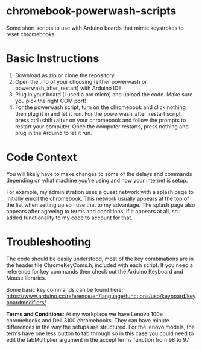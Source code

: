 # chromebook-powerwash-scripts
Some short scripts to use with Arduino boards that mimic keystrokes to reset chromebooks


# Basic Instructions
1. Download as zip or clone the repository
2. Open the .ino of your choosing (either powerwash or powerwash_after_restart) with Arduino IDE
3. Plug in your board (I used a pro micro) and upload the code. Make sure you pick the right COM port!
4. For the powerwash script, turn on the chromebook and click nothing then plug it in and let it run. For the powerwash_after_restart script, press ctrl+shift+alt+r on your chromebook and follow the prompts to restart your computer. Once the computer restarts, press nothing and plug in the Arduino to let it run.

# Code Context
You will likely have to make changes to some of the delays and commands depending on what machine you're using and how your internet is setup.

For example, my administration uses a guest network with a splash page to initially enroll the chromebook. This network usually appears at the top of the list when setting up so I use that to my advantage. The splash page also appears after agreeing to terms and conditions, if it appears at all, so I added functionality to my code to account for that.

# Troubleshooting
The code should be easily understood, most of the key combinations are in the header file ChromeKeyComs.h, included with each script. If you need a reference for key commands then check out the Arduino Keyboard and Mouse libraries. 

Some basic key commands can be found here: https://www.arduino.cc/reference/en/language/functions/usb/keyboard/keyboardmodifiers/

**Terms and Conditions**: At my workplace we have Lenovo 100e chromebooks and Dell 3100 chromebooks. They can have minute differences in the way the setups are structured. For the lenovo models, the terms have one less button to tab through so in this case you could need to edit the tabMultiplier argument in the acceptTerms function from 98 to 97.

